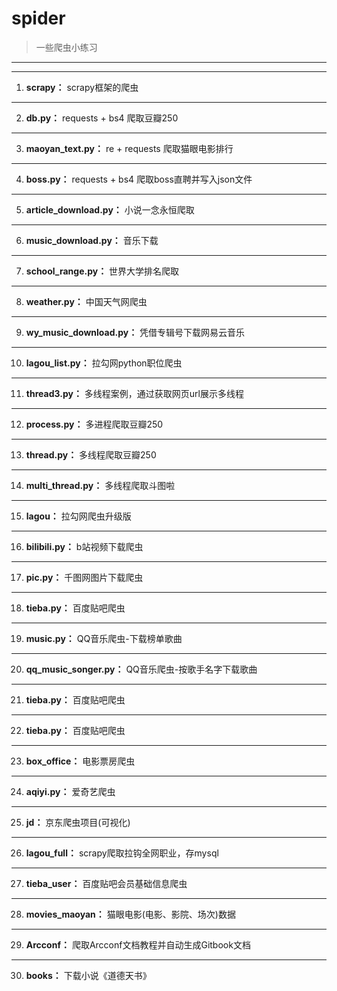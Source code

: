 # spider
>一些爬虫小练习
---
---
1. __scrapy：__ scrapy框架的爬虫
---
2. __db.py：__  requests + bs4 爬取豆瓣250
---
3. __maoyan_text.py：__  re + requests 爬取猫眼电影排行
---
4. __boss.py：__ requests + bs4 爬取boss直聘并写入json文件
---
5. __article_download.py：__ 小说一念永恒爬取
---
6. __music_download.py：__ 音乐下载
---
7. __school_range.py：__ 世界大学排名爬取
---
8. __weather.py：__ 中国天气网爬虫
---
9. __wy_music_download.py：__ 凭借专辑号下载网易云音乐
---
10. __lagou_list.py：__ 拉勾网python职位爬虫
---
11. __thread3.py：__ 多线程案例，通过获取网页url展示多线程
---
12. __process.py：__ 多进程爬取豆瓣250
---
13. __thread.py：__ 多线程爬取豆瓣250
---
14. __multi_thread.py：__ 多线程爬取斗图啦
---
15. __lagou：__ 拉勾网爬虫升级版
---
16. __bilibili.py：__ b站视频下载爬虫
---
17. __pic.py：__ 千图网图片下载爬虫
---
18. __tieba.py：__ 百度贴吧爬虫
---
19. __music.py：__ QQ音乐爬虫-下载榜单歌曲
---
20. __qq_music_songer.py：__ QQ音乐爬虫-按歌手名字下载歌曲
---
21. __tieba.py：__ 百度贴吧爬虫
---
22. __tieba.py：__ 百度贴吧爬虫
---
23. __box_office：__ 电影票房爬虫
---
24. __aqiyi.py：__ 爱奇艺爬虫
---
25. __jd：__ 京东爬虫项目(可视化)
---
26. __lagou_full：__ scrapy爬取拉钩全网职业，存mysql
---
27. __tieba_user：__ 百度贴吧会员基础信息爬虫
---
28. __movies_maoyan：__ 猫眼电影(电影、影院、场次)数据
---
29. __Arcconf：__ 爬取Arcconf文档教程并自动生成Gitbook文档
---
30. __books：__ 下载小说《道德天书》

